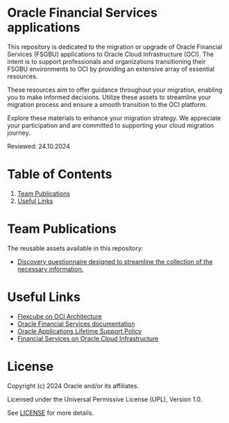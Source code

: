 # Oracle Financial Services applications
 
This repository is dedicated to the migration or upgrade of Oracle Financial Services (FSGBU) applications to Oracle Cloud Infrastructure (OCI). The intent is to support professionals and organizations transitioning their FSGBU environments to OCI by providing an extensive array of essential resources.

These resources aim to offer guidance throughout your migration, enabling you to make informed decisions. Utilize these assets to streamline your migration process and ensure a smooth transition to the OCI platform.

Explore these materials to enhance your migration strategy. We appreciate your participation and are committed to supporting your cloud migration journey.
 
Reviewed: 24.10.2024

# Table of Contents
 
1. [Team Publications](#team-publications)
2. [Useful Links](#useful-links)

# Team Publications

The reusable assets available in this repository:

 - [Discovery questionnaire designed to streamline the collection of the necessary information.](./financial-services-discovery-questionnaire)

# Useful Links
 
- [Flexcube on OCI Architecture](https://docs.oracle.com/en/solutions/flexcube-oci/index.html)
- [Oracle Financial Services documentation](https://docs.oracle.com/en/industries/financial-services/index.html)
- [Oracle Applications Lifetime Support Policy](https://www.oracle.com/us/assets/lifetime-support-applications-069216.pdf)
- [Financial Services on Oracle Cloud Infrastructure](https://www.oracle.com/financial-services/cloud/)

# License
 
Copyright (c) 2024 Oracle and/or its affiliates.
 
Licensed under the Universal Permissive License (UPL), Version 1.0.
 
See [LICENSE](https://github.com/oracle-devrel/technology-engineering/blob/main/LICENSE) for more details.
